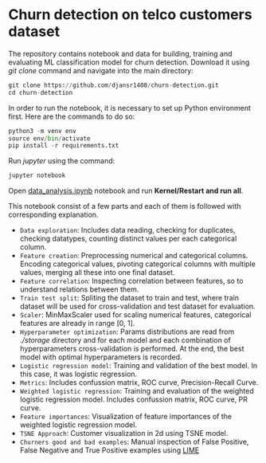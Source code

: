 # Churn detection on telco customers dataset

The repository contains notebook and data for building, training and evaluating ML classification model for churn detection.
Download it using *git clone* command and navigate into the main directory:
```python
git clone https://github.com/djansr1408/churn-detection.git
cd churn-detection
```
In order to run the notebook, it is necessary to set up Python environment first. Here are the commands to do so:

```python
python3 -m venv env
source env/bin/activate
pip install -r requirements.txt
```

Run *jupyter* using the command:
```python
jupyter notebook
```
Open [data_analysis.ipynb](data_analysis.ipynb) notebook and run **Kernel/Restart and run all**.

This notebook consist of a few parts and each of them is followed with corresponding explanation.
- ```Data exploration```: Includes data reading, checking for duplicates, checking datatypes, counting distinct values per each categorical column.
- ```Feature creation```: Preprocessing numerical and categorical columns. Encoding categorical values, pivoting categorical columns with multiple values, merging all these into one final dataset.
- ```Feature correlation```: Inspecting correlation between features, so to understand relations between them.
- ```Train test split```: Spliting the dataset to train and test, where train dataset will be used for cross-validation and test dataset for evaluation.
- ```Scaler```: MinMaxScaler used for scaling numerical features, categorical features are already in range [0, 1].
- ```Hyperparameter optimization```: Params distributions are read from *./storage* directory and for each model and each combination of hyperparameters cross-validation is performed. At the end, the best model with optimal hyperparameters is recorded.
- ```Logistic regression model```: Training and validation of the best model. In this case, it was logistic regression.
- ```Metrics```: Includes confussion matrix, ROC curve, Precision-Recall Curve.
- ```Weighted logistic regression```: Training and evaluation of the weighted logistic regression model. Includes confussion matrix, ROC curve, PR curve.
- ```Feature importances```: Visualization of feature importances of the weighted logistic regression model.
- ```TSNE Approach```: Customer visualization in 2d using TSNE model.
- ```Churners good and bad examples```: Manual inspection of False Positive, False Negative and True Positive examples using [LIME](https://github.com/marcotcr/lime)
